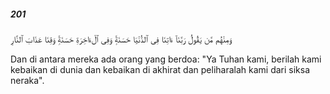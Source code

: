 ##### 201

<span class="ayah">وَمِنْهُم مَّن يَقُولُ رَبَّنَآ ءَاتِنَا فِى ٱلدُّنْيَا حَسَنَةًۭ وَفِى ٱلْءَاخِرَةِ حَسَنَةًۭ وَقِنَا عَذَابَ ٱلنَّارِ</span>

<span class="ayah_translation">Dan di antara mereka ada orang yang berdoa: "Ya Tuhan kami, berilah kami kebaikan di dunia dan kebaikan di akhirat dan peliharalah kami dari siksa neraka".</span>

